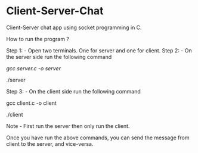 # Client-Server-Chat
Client-Server chat app using socket programming in C. 

How to run the program ?

Step 1: - Open two terminals. One for server and one for client.
Step 2: - On the server side run the following command

*gcc server.c -o server*

./server

Step 3: - On the client side run the following command

gcc client.c -o client

./client

Note - First run the server then only run the client. 

Once you have run the above commands, you can send the message from client to the server, and vice-versa.
